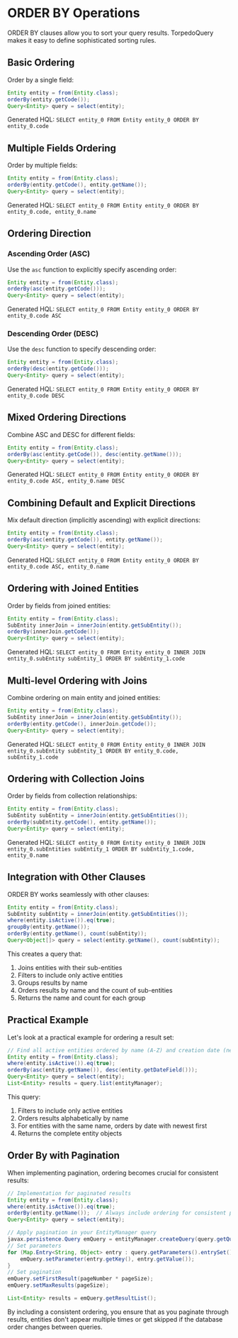 # ORDER BY Operations

ORDER BY clauses allow you to sort your query results. TorpedoQuery makes it easy to define sophisticated sorting rules.

## Basic Ordering

Order by a single field:

```java
Entity entity = from(Entity.class);
orderBy(entity.getCode());
Query<Entity> query = select(entity);
```

Generated HQL: `SELECT entity_0 FROM Entity entity_0 ORDER BY entity_0.code`

## Multiple Fields Ordering

Order by multiple fields:

```java
Entity entity = from(Entity.class);
orderBy(entity.getCode(), entity.getName());
Query<Entity> query = select(entity);
```

Generated HQL: `SELECT entity_0 FROM Entity entity_0 ORDER BY entity_0.code, entity_0.name`

## Ordering Direction

### Ascending Order (ASC)

Use the `asc` function to explicitly specify ascending order:

```java
Entity entity = from(Entity.class);
orderBy(asc(entity.getCode()));
Query<Entity> query = select(entity);
```

Generated HQL: `SELECT entity_0 FROM Entity entity_0 ORDER BY entity_0.code ASC`

### Descending Order (DESC)

Use the `desc` function to specify descending order:

```java
Entity entity = from(Entity.class);
orderBy(desc(entity.getCode()));
Query<Entity> query = select(entity);
```

Generated HQL: `SELECT entity_0 FROM Entity entity_0 ORDER BY entity_0.code DESC`

## Mixed Ordering Directions

Combine ASC and DESC for different fields:

```java
Entity entity = from(Entity.class);
orderBy(asc(entity.getCode()), desc(entity.getName()));
Query<Entity> query = select(entity);
```

Generated HQL: `SELECT entity_0 FROM Entity entity_0 ORDER BY entity_0.code ASC, entity_0.name DESC`

## Combining Default and Explicit Directions

Mix default direction (implicitly ascending) with explicit directions:

```java
Entity entity = from(Entity.class);
orderBy(asc(entity.getCode()), entity.getName());
Query<Entity> query = select(entity);
```

Generated HQL: `SELECT entity_0 FROM Entity entity_0 ORDER BY entity_0.code ASC, entity_0.name`

## Ordering with Joined Entities

Order by fields from joined entities:

```java
Entity entity = from(Entity.class);
SubEntity innerJoin = innerJoin(entity.getSubEntity());
orderBy(innerJoin.getCode());
Query<Entity> query = select(entity);
```

Generated HQL: `SELECT entity_0 FROM Entity entity_0 INNER JOIN entity_0.subEntity subEntity_1 ORDER BY subEntity_1.code`

## Multi-level Ordering with Joins

Combine ordering on main entity and joined entities:

```java
Entity entity = from(Entity.class);
SubEntity innerJoin = innerJoin(entity.getSubEntity());
orderBy(entity.getCode(), innerJoin.getCode());
Query<Entity> query = select(entity);
```

Generated HQL: `SELECT entity_0 FROM Entity entity_0 INNER JOIN entity_0.subEntity subEntity_1 ORDER BY entity_0.code, subEntity_1.code`

## Ordering with Collection Joins

Order by fields from collection relationships:

```java
Entity entity = from(Entity.class);
SubEntity subEntity = innerJoin(entity.getSubEntities());
orderBy(subEntity.getCode(), entity.getName());
Query<Entity> query = select(entity);
```

Generated HQL: `SELECT entity_0 FROM Entity entity_0 INNER JOIN entity_0.subEntities subEntity_1 ORDER BY subEntity_1.code, entity_0.name`

## Integration with Other Clauses

ORDER BY works seamlessly with other clauses:

```java
Entity entity = from(Entity.class);
SubEntity subEntity = innerJoin(entity.getSubEntities());
where(entity.isActive()).eq(true);
groupBy(entity.getName());
orderBy(entity.getName(), count(subEntity));
Query<Object[]> query = select(entity.getName(), count(subEntity));
```

This creates a query that:
1. Joins entities with their sub-entities
2. Filters to include only active entities
3. Groups results by name
4. Orders results by name and the count of sub-entities
5. Returns the name and count for each group

## Practical Example

Let's look at a practical example for ordering a result set:

```java
// Find all active entities ordered by name (A-Z) and creation date (newest first)
Entity entity = from(Entity.class);
where(entity.isActive()).eq(true);
orderBy(asc(entity.getName()), desc(entity.getDateField()));
Query<Entity> query = select(entity);
List<Entity> results = query.list(entityManager);
```

This query:
1. Filters to include only active entities
2. Orders results alphabetically by name
3. For entities with the same name, orders by date with newest first
4. Returns the complete entity objects

## Order By with Pagination

When implementing pagination, ordering becomes crucial for consistent results:

```java
// Implementation for paginated results
Entity entity = from(Entity.class);
where(entity.isActive()).eq(true);
orderBy(entity.getName());  // Always include ordering for consistent pagination
Query<Entity> query = select(entity);

// Apply pagination in your EntityManager query
javax.persistence.Query emQuery = entityManager.createQuery(query.getQuery());
// Set parameters
for (Map.Entry<String, Object> entry : query.getParameters().entrySet()) {
    emQuery.setParameter(entry.getKey(), entry.getValue());
}
// Set pagination
emQuery.setFirstResult(pageNumber * pageSize);
emQuery.setMaxResults(pageSize);

List<Entity> results = emQuery.getResultList();
```

By including a consistent ordering, you ensure that as you paginate through results, entities don't appear multiple times or get skipped if the database order changes between queries.